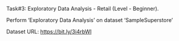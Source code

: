 Task#3: Exploratory Data Analysis - Retail (Level - Beginner). 

Perform ‘Exploratory Data Analysis’ on dataset ‘SampleSuperstore’ 

Dataset URL: https://bit.ly/3i4rbWl
